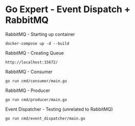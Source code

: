 # Go Expert - Event Dispatch + RabbitMQ

RabbitMQ - Starting up container
```
docker-compose up -d --build
```

RabbitMQ - Creating Queue
```
http://localhost:15672/
```

RabbitMQ - Consumer
```
go run cmd/consumer/main.go 
```

RabbitMQ - Producer
```
go run cmd/producer/main.go 
```

Event Dispatcher - Testing (unrelated to RabbitMQ)
```
go run cmd/event_dispatcher/main.go 
```